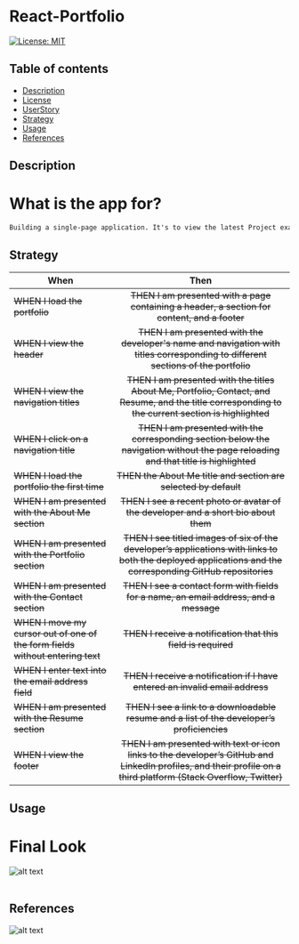 # React-Portfolio
[![License: MIT](https://img.shields.io/apm/l/vim-mode?color=orange&style=for-the-badge.svg)](https://opensource.org/licenses/MIT)

## Table of contents
- [Description](#description)
- [License](#license)
- [UserStory](#userstory)
- [Strategy](#strategy)
- [Usage](#usage)
- [References](#references)


## Description
# What is the app for?
```md
Building a single-page application. It's to view the latest Project examples using a React application. Shocasing useState, forms and inbuilt hanles. Inline styling applied. 
```

## Strategy

| When | Then | 
| ------------- |:-------------:| 
| <del> WHEN I load the portfolio </del> |<del> THEN I am presented with a page containing a header, a section for content, and a footer </del> |
|<del> WHEN I view the header </del> |<del> THEN I am presented with the developer's name and navigation with titles corresponding to different sections of the portfolio </del> |
|<del> WHEN I view the navigation titles </del> | <del> THEN I am presented with the titles About Me, Portfolio, Contact, and Resume, and the title corresponding to the current section is highlighted  </del>|
|<del> WHEN I click on a navigation title</del> |<del>THEN I am presented with the corresponding section below the navigation without the page reloading and that title is highlighted </del> |
|<del>  WHEN I load the portfolio the first time </del>| <del> THEN the About Me title and section are selected by default </del>|
| <del> WHEN I am presented with the About Me section </del> | <del> THEN I see a recent photo or avatar of the developer and a short bio about them </del> |
| <del> WHEN I am presented with the Portfolio section </del>|  <del> THEN I see titled images of six of the developer’s applications with links to both the deployed applications and the corresponding GitHub repositories </del> |
| <del>  WHEN I am presented with the Contact section </del>  |  <del> THEN I see a contact form with fields for a name, an email address, and a message </del>  |
|<del> WHEN I move my cursor out of one of the form fields without entering text </del>  | <del> THEN I receive a notification that this field is required </del>  |
|<del> WHEN I enter text into the email address field</del> | <del>THEN I receive a notification if I have entered an invalid email address </del> |
| <del>  WHEN I am presented with the Resume section </del>  | <del>  THEN I see a link to a downloadable resume and a list of the developer’s proficiencies </del>  |
|<del> WHEN I view the footer </del> |<del> THEN I am presented with text or icon links to the developer’s GitHub and LinkedIn profiles, and their profile on a third platform (Stack Overflow, Twitter) </del> |

## Usage
# Final Look
![alt text](./react-portfolio/src/images/reactApp.gif)<br><br>

## References
![alt text](./react-portfolio/src/images/20-react-homework-demo-01.gif)<br><br>


